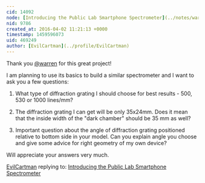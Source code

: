 ```yaml
---
cid: 14092
node: [Introducing the Public Lab Smartphone Spectrometer](../notes/warren/11-15-2013/introducing-the-public-lab-smartphone-spectrometer)
nid: 9786
created_at: 2016-04-02 11:21:13 +0000
timestamp: 1459596073
uid: 469249
author: [EvilCartman](../profile/EvilCartman)
---
```


Thank you [@warren](/profile/warren) for this great project!

I am planning to use its basics to build a similar spectrometer and I want to ask you a few questions:

1. What type of diffraction grating I should choose for best results - 500, 530 or 1000 lines/mm?

2. The diffraction grating I can get will be only 35x24mm. Does it mean that the inside width of the "dark chamber" should be 35 mm as well?

3. Important question about the angle of diffraction grating positioned relative to bottom side in your model. Can you explain angle you choose and give some advice for right geometry of my own device?

Will appreciate your answers very much.

[EvilCartman](../profile/EvilCartman) replying to: [Introducing the Public Lab Smartphone Spectrometer](../notes/warren/11-15-2013/introducing-the-public-lab-smartphone-spectrometer)

